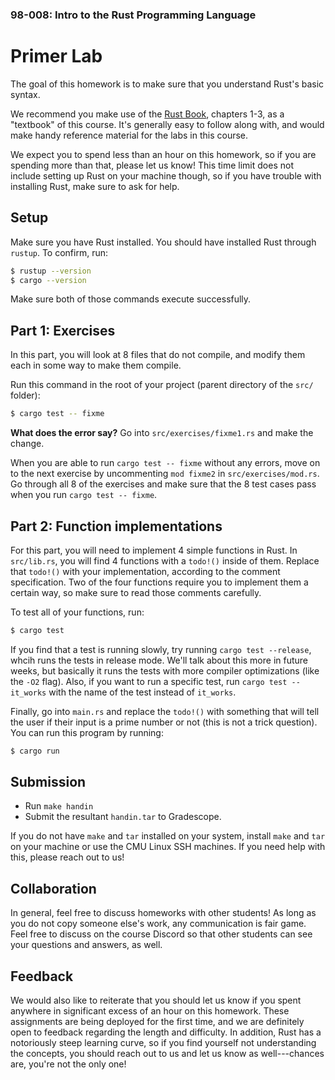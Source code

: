 ### 98-008: Intro to the Rust Programming Language
# Primer Lab

The goal of this homework is to make sure that you understand Rust's basic syntax.

We recommend you make use of the [Rust Book](https://doc.rust-lang.org/book/title-page.html), chapters 1-3, as a "textbook" of this course. It's generally easy to follow along with, and would make handy reference material for the labs in this course.

We expect you to spend less than an hour on this homework, so if you are spending more than that, please let us know! This time limit does not include setting up Rust on your machine though, so if you have trouble with installing Rust, make sure to ask for help.

## Setup

Make sure you have Rust installed. You should have installed Rust through `rustup`. To confirm, run:
```sh
$ rustup --version
$ cargo --version
```
Make sure both of those commands execute successfully.

## Part 1: Exercises

In this part, you will look at 8 files that do not compile, and modify them each in some way to make them compile. 

Run this command in the root of your project (parent directory of the `src/` folder):
```sh
$ cargo test -- fixme
```
**What does the error say?** Go into `src/exercises/fixme1.rs` and make the change.

When you are able to run `cargo test -- fixme` without any errors, move on to the next exercise by uncommenting `mod fixme2` in `src/exercises/mod.rs`. Go through all 8 of the exercises and make sure that the 8 test cases pass when you run `cargo test -- fixme`.


## Part 2: Function implementations

For this part, you will need to implement 4 simple functions in Rust.
In `src/lib.rs`, you will find 4 functions with a `todo!()` inside of them. Replace that `todo!()` with your implementation, according to the comment specification. Two of the four functions require you to implement them a certain way, so make sure to read those comments carefully.

To test all of your functions, run:
```sh
$ cargo test
```
If you find that a test is running slowly, try running `cargo test --release`, whcih runs the tests in release mode. We'll talk about this more in future weeks, but basically it runs the tests with more compiler optimizations (like the `-O2` flag). Also, if you want to run a specific test, run `cargo test -- it_works` with the name of the test instead of `it_works`.

Finally, go into `main.rs` and replace the `todo!()` with something that will tell the user if their input is a prime number or not (this is not a trick question). You can run this program by running:
```sh
$ cargo run
```

## Submission 
- Run `make handin`
- Submit the resultant `handin.tar` to Gradescope.

If you do not have `make` and `tar` installed on your system, install `make` and `tar` on your machine or use the CMU Linux SSH machines. If you need help with this, please reach out to us!

## Collaboration
In general, feel free to discuss homeworks with other students! As long as you do not copy someone else's work, any communication is fair game. Feel free to discuss on the course Discord so that other students can see your questions and answers, as well.


## Feedback
We would also like to reiterate that you should let us know if you spent anywhere in significant excess of an hour on this homework. These assignments are being deployed for the first time, and we are definitely open to feedback regarding the length and difficulty. In addition, Rust has a notoriously steep learning curve, so if you find yourself not understanding the concepts, you should reach out to us and let us know as well---chances are, you're not the only one!

